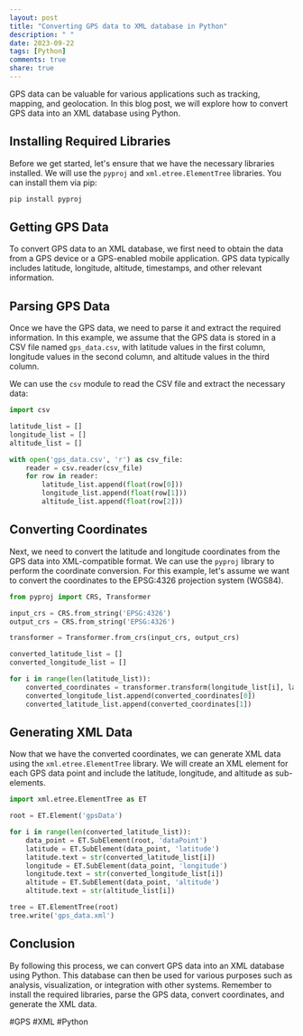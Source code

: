 ```yaml
---
layout: post
title: "Converting GPS data to XML database in Python"
description: " "
date: 2023-09-22
tags: [Python]
comments: true
share: true
---
```


GPS data can be valuable for various applications such as tracking, mapping, and geolocation. In this blog post, we will explore how to convert GPS data into an XML database using Python.

## Installing Required Libraries
Before we get started, let's ensure that we have the necessary libraries installed. We will use the `pyproj` and `xml.etree.ElementTree` libraries. You can install them via pip:

```python
pip install pyproj
```

## Getting GPS Data
To convert GPS data to an XML database, we first need to obtain the data from a GPS device or a GPS-enabled mobile application. GPS data typically includes latitude, longitude, altitude, timestamps, and other relevant information.

## Parsing GPS Data
Once we have the GPS data, we need to parse it and extract the required information. In this example, we assume that the GPS data is stored in a CSV file named `gps_data.csv`, with latitude values in the first column, longitude values in the second column, and altitude values in the third column.

We can use the `csv` module to read the CSV file and extract the necessary data:

```python
import csv

latitude_list = []
longitude_list = []
altitude_list = []

with open('gps_data.csv', 'r') as csv_file:
    reader = csv.reader(csv_file)
    for row in reader:
        latitude_list.append(float(row[0]))
        longitude_list.append(float(row[1]))
        altitude_list.append(float(row[2]))
```

## Converting Coordinates
Next, we need to convert the latitude and longitude coordinates from the GPS data into XML-compatible format. We can use the `pyproj` library to perform the coordinate conversion. For this example, let's assume we want to convert the coordinates to the EPSG:4326 projection system (WGS84).

```python
from pyproj import CRS, Transformer

input_crs = CRS.from_string('EPSG:4326')
output_crs = CRS.from_string('EPSG:4326')

transformer = Transformer.from_crs(input_crs, output_crs)

converted_latitude_list = []
converted_longitude_list = []

for i in range(len(latitude_list)):
    converted_coordinates = transformer.transform(longitude_list[i], latitude_list[i])
    converted_longitude_list.append(converted_coordinates[0])
    converted_latitude_list.append(converted_coordinates[1])
```

## Generating XML Data
Now that we have the converted coordinates, we can generate XML data using the `xml.etree.ElementTree` library. We will create an XML element for each GPS data point and include the latitude, longitude, and altitude as sub-elements.

```python
import xml.etree.ElementTree as ET

root = ET.Element('gpsData')

for i in range(len(converted_latitude_list)):
    data_point = ET.SubElement(root, 'dataPoint')
    latitude = ET.SubElement(data_point, 'latitude')
    latitude.text = str(converted_latitude_list[i])
    longitude = ET.SubElement(data_point, 'longitude')
    longitude.text = str(converted_longitude_list[i])
    altitude = ET.SubElement(data_point, 'altitude')
    altitude.text = str(altitude_list[i])

tree = ET.ElementTree(root)
tree.write('gps_data.xml')
```

## Conclusion
By following this process, we can convert GPS data into an XML database using Python. This database can then be used for various purposes such as analysis, visualization, or integration with other systems. Remember to install the required libraries, parse the GPS data, convert coordinates, and generate the XML data.

#GPS #XML #Python